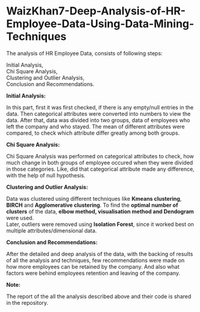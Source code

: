 # WaizKhan7-Deep-Analysis-of-HR-Employee-Data-Using-Data-Mining-Techniques

The analysis of HR Employee Data, consists of following steps:

Initial Analysis,\
Chi Square Analysis,\
Clustering and Outlier Analysis,\
Conclusion and Recommendations.

**Initial Analysis:**

In this part, first it was first checked, if there is any empty/null entries in the data. Then categorical attributes were converted into numbers to view the data.
After that, data was divided into two groups, data of employees who left the company and who stayed. The mean of different attributes were compared, to check which attribute differ greatly among both groups.

**Chi Square Analysis:**

Chi Square Analysis was performed on categorical attributes to check, how much change in both groups of employee occured when they were divided in those categories. Like, did that categorical attribute made any difference, with the help of null hypothesis.

**Clustering and Outlier Analysis:**

Data was clustered using different techniques like **Kmeans clustering**, **BIRCH** and **Agglomerative clustering**. To find the **optimal number of clusters** of the data, **elbow method, visualisation method and Dendogram** were used.\
Later, outliers were removed using **Isolation Forest**, since it worked best on multiple attributes/dimensional data.

**Conclusion and Recommendations:**

After the detailed and deep analysis of the data, with the backing of results of all the analysis and techniques, few recommendations were made on how more employees can be retained by the company. And also what factors were behind employees retention and leaving of the company.

**Note:**

The report of the all the analysis described above and their code is shared in the repository.
